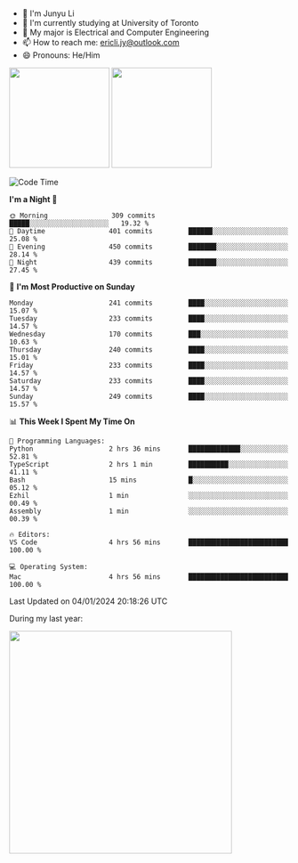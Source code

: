 ### 
- 👨 I'm Junyu Li
- 📖 I'm currently studying at University of Toronto
- 🌱 My major is Electrical and Computer Engineering
- 📫 How to reach me: ericli.jy@outlook.com
- 😄 Pronouns: He/Him

<p align="left">  
  <img height="180em" src="https://github-readme-stats-sigma-five-48.vercel.app/api?username=ericjyli&theme=tokyonight&show_icons=true&count_private=true&include_orgs=true" />
  <img height="180em" src="https://github-readme-stats-sigma-five-48.vercel.app/api/top-langs/?username=ericjyli&theme=tokyonight&count_private=true&include_orgs=true&include_orgs=true&layout=compact" />
</p>

<!--START_SECTION:waka-->
![Code Time](http://img.shields.io/badge/Code%20Time-377%20hrs%2031%20mins-blue)

**I'm a Night 🦉** 

```text
🌞 Morning                309 commits         █████░░░░░░░░░░░░░░░░░░░░   19.32 % 
🌆 Daytime                401 commits         ██████░░░░░░░░░░░░░░░░░░░   25.08 % 
🌃 Evening                450 commits         ███████░░░░░░░░░░░░░░░░░░   28.14 % 
🌙 Night                  439 commits         ███████░░░░░░░░░░░░░░░░░░   27.45 % 
```
📅 **I'm Most Productive on Sunday** 

```text
Monday                   241 commits         ████░░░░░░░░░░░░░░░░░░░░░   15.07 % 
Tuesday                  233 commits         ████░░░░░░░░░░░░░░░░░░░░░   14.57 % 
Wednesday                170 commits         ███░░░░░░░░░░░░░░░░░░░░░░   10.63 % 
Thursday                 240 commits         ████░░░░░░░░░░░░░░░░░░░░░   15.01 % 
Friday                   233 commits         ████░░░░░░░░░░░░░░░░░░░░░   14.57 % 
Saturday                 233 commits         ████░░░░░░░░░░░░░░░░░░░░░   14.57 % 
Sunday                   249 commits         ████░░░░░░░░░░░░░░░░░░░░░   15.57 % 
```


📊 **This Week I Spent My Time On** 

```text
💬 Programming Languages: 
Python                   2 hrs 36 mins       █████████████░░░░░░░░░░░░   52.81 % 
TypeScript               2 hrs 1 min         ██████████░░░░░░░░░░░░░░░   41.11 % 
Bash                     15 mins             █░░░░░░░░░░░░░░░░░░░░░░░░   05.12 % 
Ezhil                    1 min               ░░░░░░░░░░░░░░░░░░░░░░░░░   00.49 % 
Assembly                 1 min               ░░░░░░░░░░░░░░░░░░░░░░░░░   00.39 % 

🔥 Editors: 
VS Code                  4 hrs 56 mins       █████████████████████████   100.00 % 

💻 Operating System: 
Mac                      4 hrs 56 mins       █████████████████████████   100.00 % 
```


 Last Updated on 04/01/2024 20:18:26 UTC
<!--END_SECTION:waka-->

<p> During my last year: </p>
<img height="400em" src="https://github-readme-stats-git-master-ericjyli.vercel.app/api/wakatime?username=ericjyli&layout=compact&theme=tokyonight" />

<!--
Here are some ideas to get you started:

- 🔭 I’m currently working on ...
- 🌱 I’m currently learning ...
- 👯 I’m looking to collaborate on ...
- 🤔 I’m looking for help with ...
- 💬 Ask me about ...
- 📫 How to reach me: ...
- 😄 Pronouns: ...
- ⚡ Fun fact: ...
-->
